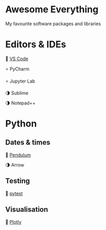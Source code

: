# Awesome Everything

My favourite software packages and libraries

# Editors & IDEs

:1st_place_medal: [VS Code](https://code.visualstudio.com/)

:star: PyCharm 

:star: Jupyter Lab

:last_quarter_moon: Sublime

:last_quarter_moon: Notepad++

# Python

## Dates & times

:1st_place_medal: [Pendulum](https://pendulum.eustace.io/)

:last_quarter_moon: Arrow

## Testing

:1st_place_medal: [pytest](https://docs.pytest.org/)

## Visualisation

:1st_place_medal: [Plotly](https://plotly.com/python/)
